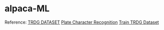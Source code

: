 # alpaca-ML

Reference:
[TRDG DATASET](https://github.com/Belval/TextRecognitionDataGenerator)
[Plate Character Recognition](https://medium.com/@quangnhatnguyenle/detect-and-recognize-vehicles-license-plate-with-machine-learning-and-python-part-2-plate-de644de9849f)
[Train TRDG Dataset](https://github.com/muhammadnajie/ronelo-homecare-apps/blob/main/Copy_of_optical_character_recognition.ipynb)

